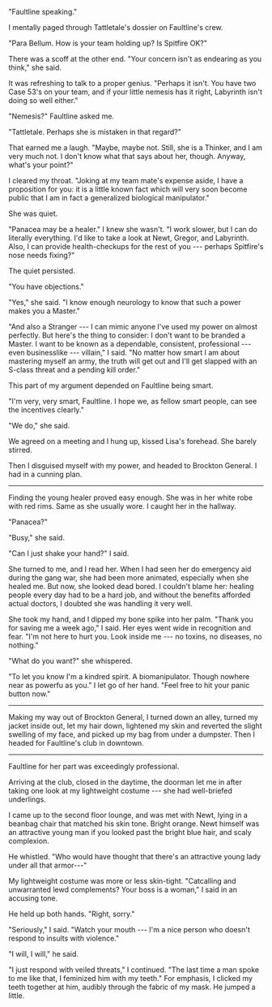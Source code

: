 "Faultline speaking."

I mentally paged through Tattletale's dossier on Faultline's crew.

"Para Bellum. How is your team holding up? Is Spitfire OK?"

There was a scoff at the other end. "Your concern isn't as endearing as you think," she said.

It was refreshing to talk to a proper genius.
"Perhaps it isn't. You have two Case 53's on your team, and if your little nemesis has it
right, Labyrinth isn't doing so well either."

"Nemesis?" Faultline asked me.

"Tattletale. Perhaps she is mistaken in that regard?"

That earned me a laugh. "Maybe, maybe not. Still, she is a Thinker, and I am
very much not. I don't know what that says about her, though. Anyway, what's your
point?"

I cleared my throat. "Joking at my team mate's expense aside, I have a proposition for
you: it is a little known fact which will very soon become public that I am in fact a
generalized biological manipulator."

She was quiet.

"Panacea may be a healer." I knew she wasn't. "I work slower, but I can do literally everything.
I'd like to take a look at Newt, Gregor, and Labyrinth. Also, I can provide health-checkups
for the rest of you --- perhaps Spitfire's nose needs fixing?"

The quiet persisted.

"You have objections."

"Yes," she said. "I know enough neurology to know that such a power makes you a Master."

"And also a Stranger --- I can mimic anyone I've used my power on almost perfectly. But here's
the thing to consider: I don't want to be branded a Master. I want to be known as a dependable,
consistent, professional --- even businesslike --- villain," I said. "No matter how smart I am
about mastering myself an army, the truth will get out and I'll get slapped with an S-class threat
and a pending kill order."

This part of my argument depended on Faultline being smart.

"I'm very, very smart, Faultline. I hope we, as fellow smart people, can see the incentives clearly."

"We do," she said.

We agreed on a meeting and I hung up, kissed Lisa's forehead. She barely stirred.

Then I disguised myself with my power, and headed to Brockton General. I had in a cunning plan.

----

Finding the young healer proved easy enough. She was in her white robe with red rims. Same
as she usually wore. I caught her in the hallway.

"Panacea?"

"Busy," she said.

"Can I just shake your hand?" I said.

She turned to me, and I read her. When I had seen her do emergency aid during the gang war,
she had been more animated, especially when she healed me. But now, she looked dead bored.
I couldn't blame her: healing people every day had to be a hard job, and without the benefits
afforded actual doctors, I doubted she was handling it very well.

She took my hand, and I dipped my bone spike into her palm. "Thank you for
saving me a week ago," I said. Her eyes went wide in recognition and fear. "I'm not here to
hurt you. Look inside me --- no toxins, no diseases, no nothing."

"What do you want?" she whispered.

"To let you know I'm a kindred spirit. A biomanipulator. Though nowhere near
as powerfu as you." I let go of her hand. "Feel free to hit your panic button now."

----

Making my way out of Brockton General, I turned down an alley, turned my jacket inside
out, let my hair down, lightened my skin and reverted the slight swelling of my face,
and picked up my bag from under a dumpster. Then I headed for Faultline's club in
downtown.

----

Faultline for her part was exceedingly professional.

Arriving at the club, closed in the daytime, the doorman let me in after taking one look
at my lightweight costume --- she had well-briefed underlings.

I came up to the second floor lounge, and was met with Newt, lying in a beanbag chair that
matched his skin tone. Bright orange. Newt himself was an attractive young man if you looked
past the bright blue hair, and scaly complexion.

He whistled. "Who would have thought that there's an attractive young lady under all that armor---"

My lightweight costume was more or less skin-tight. "Catcalling and unwarranted lewd complements?
Your boss is a woman," I said in an accusing tone.

He held up both hands. "Right, sorry."

"Seriously," I said. "Watch your mouth --- I'm a nice person who doesn't respond to insults with
violence."

"I will, I will," he said.

"I just respond with veiled threats," I continued. "The last time a man spoke to me like that, I
feminized him with my teeth." For emphasis, I clicked my teeth together at him, audibly through the
fabric of my mask. He jumped a little.
